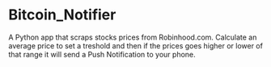 # Bitcoin_Notifier

A Python app that scraps stocks prices from Robinhood.com. Calculate an average price to set a treshold and then if the prices goes higher or lower of that range it will send a Push Notification to your phone.
